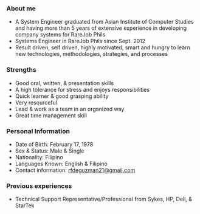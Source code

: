 ### About me

- A System Engineer graduated from Asian Institute of Computer Studies and having more than 5 years of extensive experience in 
developing company systems for RareJob Phils
- Systems Engineer in RareJob Phils since Sept. 2012
- Result driven, self driven, highly motivated, smart and hungry to learn new technologies, methodologies, strategies, and processes

### Strengths

- Good oral, written, & presentation skills
- A high tolerance for stress and enjoys responsibilities
- Quick learner & good grasping ability
- Very resourceful
- Lead & work as a team in an organized way
- Great time management skill

### Personal Information

- Date of Birth: February 17, 1978
- Sex & Status: Male & Single
- Nationality: Filipino
- Languages Known: English & Filipino
- Contact information: rfdeguzman21@gmail.com


### Previous experiences

- Technical Support Representative/Professional from Sykes, HP, Dell, & StarTek
